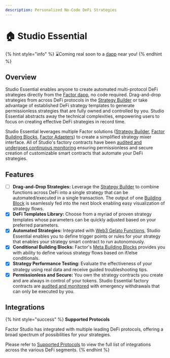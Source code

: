 ```yaml
---
description: Personalized No-Code DeFi Strategies
---
```


# 🏠 Studio Essential

{% hint style="info" %}
:hourglass:Coming real soon to a [dapp](https://app.factor.fi/discover) near you!
{% endhint %}

## Overview

Studio Essential enables anyone to create automated multi-protocol DeFi strategies directly from the [Factor dapp](https://app.factor.fi/), no code required. Drag-and-drop strategies from across DeFi protocols in the [Strategy Builder](strategy-builder.md) or take advantage of established DeFi strategy templates to generate permissionless strategies that are fully owned and controlled by you. Studio Essential abstracts away the technical complexities, empowering users to focus on creating effective DeFi strategies in record time.

Studio Essential leverages multiple Factor solutions ([Strategy Builder](strategy-builder.md), [Factor Building Blocks](broken-reference), [Factor Adapters](broken-reference)) to create a simplified strategy mixer interface. All of Studio's factory contracts have been [audited and undergoes continuous monitoring](broken-reference) ensuring permissionless and secure creation of customizable smart contracts that automate your DeFi strategies.&#x20;

## Features

* [ ] **Drag-and-Drop Strategies:** Leverage the [Strategy Builder](strategy-builder.md) to combine functions across DeFi into a single strategy that can be automated/executed in a single transaction. The output of one [Building Block](broken-reference) is seamlessly fed into the next block enabling easy visualization of strategy flows.
* [x] **DeFi Templates Library:** Choose from a myriad of proven strategy templates whose parameters can be quickly adjusted based on your preferred parameters.
* [x] **Automated Strategies:** Integrated with [Web3 Gelato Functions](https://docs.gelato.network/web3-services/web3-functions), Studio Essential enables you to define trigger points or rules for your strategy that enables your strategy smart contract to run autonomously.
* [x] **Conditional Building Blocks:** Factor's [Meta Building Blocks](../factor-building-blocks/factor-building-blocks.md#conditional-blocks) provides you with ability to define various strategy flows based on if/else conditionals.&#x20;
* [x] **Strategy Performance Testing:** Evaluate the effectiveness of your strategy using real data and receive guided troubleshooting tips.
* [x] **Permissionless and Secure:** You own the strategy contracts you create and are always in control of your tokens. Studio Essential factory contracts are [audited and monitored](broken-reference) with emergency withdrawals that can only be executed by you.

## Integrations

{% hint style="success" %}
**Supported Protocols**

Factor Studio has integrated with multiple leading DeFi protocols, offering a broad spectrum of possibilities for your strategies.

Please refer to [Supported Protocols](../getting-started/supported-protocols.md) to view the full list of integrations across the various DeFi segments.
{% endhint %}
